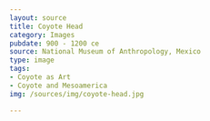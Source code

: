 ```yaml
---
layout: source
title: Coyote Head
category: Images
pubdate: 900 - 1200 ce
source: National Museum of Anthropology, Mexico
type: image
tags: 
- Coyote as Art
- Coyote and Mesoamerica
img: /sources/img/coyote-head.jpg

---
```



